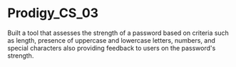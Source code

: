 # Prodigy_CS_03
Built a tool that assesses the strength of a password based on criteria such as length, presence of uppercase and lowercase letters, numbers, and special characters also providing feedback to users on the password's strength.
